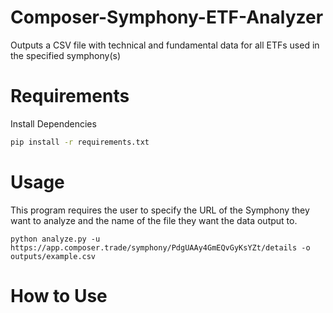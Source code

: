 # Composer-Symphony-ETF-Analyzer
Outputs a CSV file with technical and fundamental data for all ETFs used in the specified symphony(s)

# Requirements

Install Dependencies </br>
```bash
pip install -r requirements.txt
```


# Usage
This program requires the user to specify the URL of the Symphony they want to analyze and the name of the file they want the data output to. </br>
```
python analyze.py -u https://app.composer.trade/symphony/PdgUAAy4GmEQvGyKsYZt/details -o outputs/example.csv

```

# How to Use
